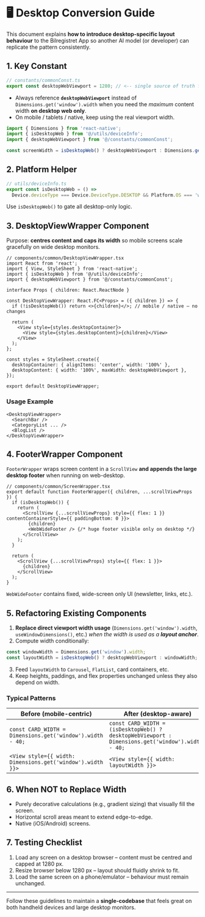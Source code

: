 # 🖥️ Desktop Conversion Guide

This document explains **how to introduce desktop-specific layout behaviour** to the Bilregistret App so another AI model (or developer) can replicate the pattern consistently.

## 1. Key Constant

```ts
// constants/commonConst.ts
export const desktopWebViewport = 1280; // <-- single source of truth for desktop width
```

* Always reference **`desktopWebViewport`** instead of `Dimensions.get('window').width` when you need the _maximum_ content width **on desktop web only**.
* On mobile / tablets / native, keep using the real viewport width.

```ts
import { Dimensions } from 'react-native';
import { isDesktopWeb } from '@/utils/deviceInfo';
import { desktopWebViewport } from '@/constants/commonConst';

const screenWidth = isDesktopWeb() ? desktopWebViewport : Dimensions.get('window').width;
```

## 2. Platform Helper

```ts
// utils/deviceInfo.ts
export const isDesktopWeb = () =>
  Device.deviceType === Device.DeviceType.DESKTOP && Platform.OS === 'web';
```

Use `isDesktopWeb()` to gate all desktop-only logic.

## 3. DesktopViewWrapper Component

Purpose: **centres content and caps its width** so mobile screens scale gracefully on wide desktop monitors.

```tsx
// components/common/DesktopViewWrapper.tsx
import React from 'react';
import { View, StyleSheet } from 'react-native';
import { isDesktopWeb } from '@/utils/deviceInfo';
import { desktopWebViewport } from '@/constants/commonConst';

interface Props { children: React.ReactNode }

const DesktopViewWrapper: React.FC<Props> = ({ children }) => {
  if (!isDesktopWeb()) return <>{children}</>; // mobile / native – no changes

  return (
    <View style={styles.desktopContainer}>
      <View style={styles.desktopContent}>{children}</View>
    </View>
  );
};

const styles = StyleSheet.create({
  desktopContainer: { alignItems: 'center', width: '100%' },
  desktopContent: { width: '100%', maxWidth: desktopWebViewport },
});

export default DesktopViewWrapper;
```

### Usage Example

```tsx
<DesktopViewWrapper>
  <SearchBar />
  <CategoryList ... />
  <BlogList />
</DesktopViewWrapper>
```

## 4. FooterWrapper Component

`FooterWrapper` wraps screen content in a `ScrollView` **and appends the large desktop footer** when running on web-desktop.

```tsx
// components/common/ScreenWrapper.tsx
export default function FooterWrapper({ children, ...scrollViewProps }) {
  if (isDesktopWeb()) {
    return (
      <ScrollView {...scrollViewProps} style={{ flex: 1 }} contentContainerStyle={{ paddingBottom: 0 }}>
        {children}
        <WebWideFooter /> {/* huge footer visible only on desktop */}
      </ScrollView>
    );
  }

  return (
    <ScrollView {...scrollViewProps} style={{ flex: 1 }}>
      {children}
    </ScrollView>
  );
}
```

`WebWideFooter` contains fixed, wide-screen only UI (newsletter, links, etc.).

## 5. Refactoring Existing Components

1. **Replace direct viewport width usage** (`Dimensions.get('window').width`, `useWindowDimensions()`, etc.) _when the width is used as a **layout anchor**_.
2. Compute width conditionally:

```ts
const windowWidth = Dimensions.get('window').width;
const layoutWidth = isDesktopWeb() ? desktopWebViewport : windowWidth;
```
3. Feed `layoutWidth` to `Carousel`, `FlatList`, card containers, etc.
4. Keep heights, paddings, and flex properties unchanged unless they also depend on width.

### Typical Patterns

| Before (mobile-centric) | After (desktop-aware) |
| ----------------------- | --------------------- |
| `const CARD_WIDTH = Dimensions.get('window').width - 40;` | `const CARD_WIDTH = (isDesktopWeb() ? desktopWebViewport : Dimensions.get('window').width) - 40;` |
| `<View style={{ width: Dimensions.get('window').width }}>` | `<View style={{ width: layoutWidth }}>` |

## 6. When **NOT** to Replace Width

* Purely decorative calculations (e.g., gradient sizing) that visually fill the screen.
* Horizontal scroll areas meant to extend edge-to-edge.
* Native (iOS/Android) screens.

## 7. Testing Checklist

1. Load any screen on a desktop browser – content must be centred and capped at 1280 px.
2. Resize browser below 1280 px – layout should fluidly shrink to fit.
3. Load the same screen on a phone/emulator – behaviour must remain unchanged.

---

Follow these guidelines to maintain a **single-codebase** that feels great on both handheld devices and large desktop monitors. 